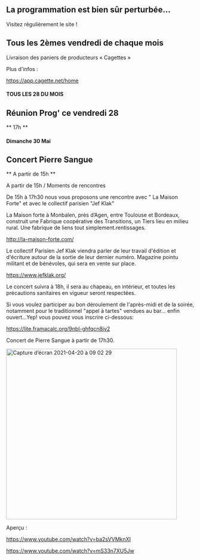 

<!-- Exemple:

#### mardi 10 mars
## Café Oc.
** A partir de 18h30 **  
Où l'on partage <del>un bon repas à 8 €</del> tout en bavardant en occitan...   
__En auberge espagnole ! ! !__  
Chasdun pòrta son minjat e n'um boira tot aquò. Chacun apporte son repas et on mélange le tout. 
 [>>>> SOYEZ BENEVOLE,CLIQUEZ ICI<<<](http://www.date.marsnet.org/zqqlm9esy2sd2tfo)

fin exemple -->


## La programmation est bien sûr perturbée...
Visitez régulièrement le site !


## Tous les 2èmes vendredi de chaque mois
Livraison des paniers de producteurs « Cagettes »

Plus d'infos :

https://app.cagette.net/home


#### TOUS LES 28 DU MOIS

## Réunion Prog' ce vendredi 28
** 17h **


#### Dimanche 30 Mai

## Concert Pierre Sangue
** A partir de 15h ** 

A partir de 15h / Moments de rencontres 

De 15h à 17h30 nous vous proposons une rencontre avec " La Maison Forte" et avec le collectif parisien "Jef Klak"
 
La Maison forte à Monbalen, près d’Agen, entre Toulouse et Bordeaux, construit une Fabrique coopérative des Transitions, un Tiers lieu en milieu rural. Une fabrique de liens tout simplement.rentissages.

http://la-maison-forte.com/

Le collectif Parisien Jef Klak viendra parler de leur travail d'édition et d'écriture autour de la sortie de leur dernier numéro. Magazine pointu militant et de bénévoles, qui sera en vente sur place.

 https://www.jefklak.org/

 Le concert suivra à 18h, il sera au chapeau, en intérieur, et toutes les précautions sanitaires en vigueur seront respectées.

Si vous voulez participer au bon déroulement de l'après-midi et de la soirée, notamment pour le traditionnel "appel à tartes" vendues au bar... enfin ouvert...Yep! vous pouvez vous inscrire ci-dessous:

 https://lite.framacalc.org/9nbl-ghfqcn8iv2

Concert de Pierre Sangue à partir de 17h30.

<img width="457" alt="Capture d’écran 2021-04-20 à 09 02 29" src="https://user-images.githubusercontent.com/77194514/116379697-9013e500-a813-11eb-8cf8-d430cf46fa29.png">


Aperçu : 

https://www.youtube.com/watch?v=ba2sVVMknXI

https://www.youtube.com/watch?v=mS33n7XU5Jw

